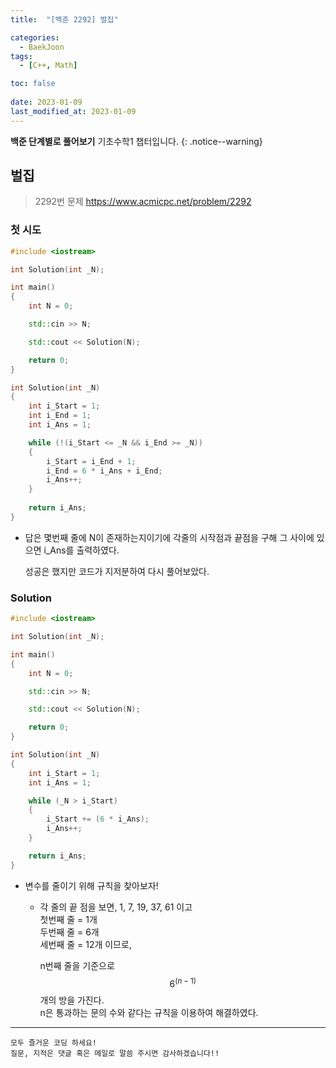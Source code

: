 ```yaml
---
title:  "[백준 2292] 벌집"

categories:
  - BaekJoon
tags:
  - [C++, Math]

toc: false
 
date: 2023-01-09
last_modified_at: 2023-01-09
---
```


**백준 단계별로 풀어보기** 기초수학1 챕터입니다.
{: .notice--warning}


## 벌집

> 2292번 문제 <https://www.acmicpc.net/problem/2292>

### 첫 시도
```cpp
#include <iostream>

int Solution(int _N);

int main()
{
	int N = 0;

	std::cin >> N;

	std::cout << Solution(N);

	return 0;
}

int Solution(int _N)
{
	int i_Start = 1;
	int i_End = 1;
	int i_Ans = 1;

	while (!(i_Start <= _N && i_End >= _N))
	{
		i_Start = i_End + 1;
		i_End = 6 * i_Ans + i_End;
		i_Ans++;
	}
	
	return i_Ans;
}
```

- 답은 몇번째 줄에 N이 존재하는지이기에 각줄의 시작점과 끝점을 구해 
  그 사이에 있으면 i_Ans를 출력하였다.  

  성공은 했지만 코드가 지저분하여 다시 풀어보았다.

### Solution
```cpp
#include <iostream>

int Solution(int _N);

int main()
{
	int N = 0;

	std::cin >> N;

	std::cout << Solution(N);

	return 0;
}

int Solution(int _N)
{
	int i_Start = 1;
	int i_Ans = 1;

	while (_N > i_Start)
	{
		i_Start += (6 * i_Ans);
		i_Ans++;
	}

	return i_Ans;
}
```
- 변수를 줄이기 위해 규칙을 찾아보자!
  - 각 줄의 끝 점을 보면, 1, 7, 19, 37, 61 이고  
    첫번째 줄 = 1개  
    두번째 줄 = 6개  
    세번째 줄 = 12개 이므로,  

    n번째 줄을 기준으로 $$6^{(n - 1)}$$개의 방을 가진다.  
    n은 통과하는 문의 수와 같다는 규칙을 이용하여 해결하였다.


***

    모두 즐거운 코딩 하세요!
    질문, 지적은 댓글 혹은 메일로 말씀 주시면 감사하겠습니다!!
    